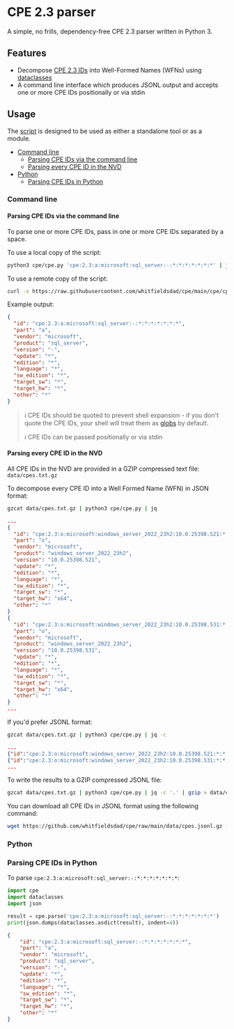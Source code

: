 # CPE 2.3 parser

A simple, no frills, dependency-free CPE 2.3 parser written in Python 3.

## Features

- Decompose [CPE 2.3 IDs](https://cpe.mitre.org/specification/) into Well-Formed Names (WFNs) using [dataclasses](https://github.com/python/cpython/blob/main/Lib/dataclasses.py)
- A command line interface which produces JSONL output and accepts one or more CPE IDs positionally or via stdin

## Usage

The [script](cpe/cpe.py) is designed to be used as either a standalone tool or as a module.

- [Command line](#command-line)
  - [Parsing CPE IDs via the command line](#parsing-cpe-ids-via-the-command-line)
  - [Parsing every CPE ID in the NVD](#parsing-every-cpe-id-in-the-nvd)
- [Python](#python)
  - [Parsing CPE IDs in Python](#parsing-cpe-ids-in-python)

### Command line

#### Parsing CPE IDs via the command line

To parse one or more CPE IDs, pass in one or more CPE IDs separated by a space.

To use a local copy of the script:

```bash
python3 cpe/cpe.py 'cpe:2.3:a:microsoft:sql_server:-:*:*:*:*:*:*:*' | jq
```

To use a remote copy of the script:

```bash
curl -s https://raw.githubusercontent.com/whitfieldsdad/cpe/main/cpe/cpe.py | python3 - 'cpe:2.3:a:microsoft:sql_server:-:*:*:*:*:*:*:*' | jq
```

Example output:

```json
{
  "id": "cpe:2.3:a:microsoft:sql_server:-:*:*:*:*:*:*:*",
  "part": "a",
  "vendor": "microsoft",
  "product": "sql_server",
  "version": "-",
  "update": "*",
  "edition": "*",
  "language": "*",
  "sw_edition": "*",
  "target_sw": "*",
  "target_hw": "*",
  "other": "*"
}
```
 
> ℹ️ CPE IDs should be quoted to prevent shell expansion - if you don't quote the CPE IDs, your shell will treat them as [globs](https://en.wikipedia.org/wiki/Glob_(programming)) by default.
>
> ℹ️ CPE IDs can be passed positionally or via stdin

#### Parsing every CPE ID in the NVD

All CPE IDs in the NVD are provided in a GZIP compressed text file: `data/cpes.txt.gz`

To decompose every CPE ID into a Well Formed Name (WFN) in JSON format:

```bash
gzcat data/cpes.txt.gz | python3 cpe/cpe.py | jq
```

```json
...
{
  "id": "cpe:2.3:o:microsoft:windows_server_2022_23h2:10.0.25398.521:*:*:*:*:*:x64:*",
  "part": "o",
  "vendor": "microsoft",
  "product": "windows_server_2022_23h2",
  "version": "10.0.25398.521",
  "update": "*",
  "edition": "*",
  "language": "*",
  "sw_edition": "*",
  "target_sw": "*",
  "target_hw": "x64",
  "other": "*"
}
{
  "id": "cpe:2.3:o:microsoft:windows_server_2022_23h2:10.0.25398.531:*:*:*:*:*:x64:*",
  "part": "o",
  "vendor": "microsoft",
  "product": "windows_server_2022_23h2",
  "version": "10.0.25398.531",
  "update": "*",
  "edition": "*",
  "language": "*",
  "sw_edition": "*",
  "target_sw": "*",
  "target_hw": "x64",
  "other": "*"
}
...
```

If you'd prefer JSONL format:

```bash
gzcat data/cpes.txt.gz | python3 cpe/cpe.py | jq -c
```

```json
...
{"id":"cpe:2.3:o:microsoft:windows_server_2022_23h2:10.0.25398.521:*:*:*:*:*:x64:*","part":"o","vendor":"microsoft","product":"windows_server_2022_23h2","version":"10.0.25398.521","update":"*","edition":"*","language":"*","sw_edition":"*","target_sw":"*","target_hw":"x64","other":"*"}
{"id":"cpe:2.3:o:microsoft:windows_server_2022_23h2:10.0.25398.531:*:*:*:*:*:x64:*","part":"o","vendor":"microsoft","product":"windows_server_2022_23h2","version":"10.0.25398.531","update":"*","edition":"*","language":"*","sw_edition":"*","target_sw":"*","target_hw":"x64","other":"*"}
...
```

To write the results to a GZIP compressed JSONL file:

```bash
gzcat data/cpes.txt.gz | python3 cpe/cpe.py | jq -c '.' | gzip > data/cpes.jsonl.gz
```

You can download all CPE IDs in JSONL format using the following command:

```bash
wget https://github.com/whitfieldsdad/cpe/raw/main/data/cpes.jsonl.gz -O - | gzcat | jq '.' -c
```

### Python

### Parsing CPE IDs in Python

To parse `cpe:2.3:a:microsoft:sql_server:-:*:*:*:*:*:*:*`:

```python
import cpe
import dataclasses
import json

result = cpe.parse('cpe:2.3:a:microsoft:sql_server:-:*:*:*:*:*:*:*')
print(json.dumps(dataclasses.asdict(result), indent=4))
```

```json
{
    "id": "cpe:2.3:a:microsoft:sql_server:-:*:*:*:*:*:*:*",
    "part": "a",
    "vendor": "microsoft",
    "product": "sql_server",
    "version": "-",
    "update": "*",
    "edition": "*",
    "language": "*",
    "sw_edition": "*",
    "target_sw": "*",
    "target_hw": "*",
    "other": "*"
}
```

